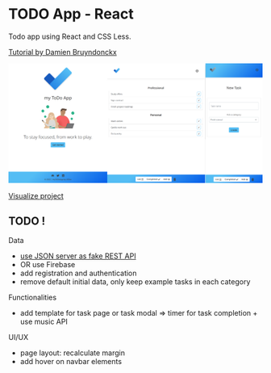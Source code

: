 # TODO App - React #
Todo app using React and CSS Less.

[Tutorial by Damien Bruyndonckx](https://fr.linkedin.com/learning/l-essentiel-de-react-js-2/)

![Main pages](https://github.com/LSS-commits/reactjs_todoapp/blob/main/pages.png?raw=true)


[Visualize project](https://ldev-todo.onrender.com)


## TODO !
Data
- [use JSON server as fake REST API](https://www.webtips.dev/react-json-server)
- OR use Firebase
- add registration and authentication
- remove default initial data, only keep example tasks in each category

Functionalities
- add template for task page or task modal => timer for task completion + use music API
 
UI/UX
- page layout: recalculate margin
- add hover on navbar elements
